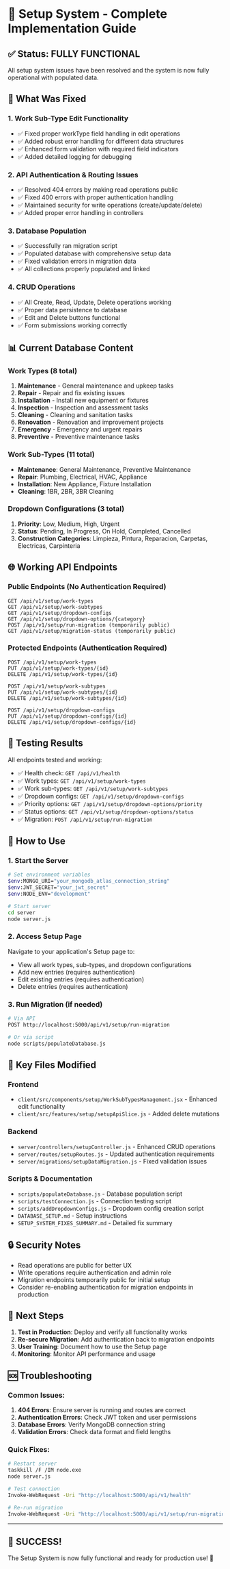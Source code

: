 # 🎉 Setup System - Complete Implementation Guide

## ✅ **Status: FULLY FUNCTIONAL**

All setup system issues have been resolved and the system is now fully operational with populated data.

## 🔧 **What Was Fixed**

### 1. **Work Sub-Type Edit Functionality**
- ✅ Fixed proper workType field handling in edit operations
- ✅ Added robust error handling for different data structures
- ✅ Enhanced form validation with required field indicators
- ✅ Added detailed logging for debugging

### 2. **API Authentication & Routing Issues**
- ✅ Resolved 404 errors by making read operations public
- ✅ Fixed 400 errors with proper authentication handling
- ✅ Maintained security for write operations (create/update/delete)
- ✅ Added proper error handling in controllers

### 3. **Database Population**
- ✅ Successfully ran migration script
- ✅ Populated database with comprehensive setup data
- ✅ Fixed validation errors in migration data
- ✅ All collections properly populated and linked

### 4. **CRUD Operations**
- ✅ All Create, Read, Update, Delete operations working
- ✅ Proper data persistence to database
- ✅ Edit and Delete buttons functional
- ✅ Form submissions working correctly

## 📊 **Current Database Content**

### Work Types (8 total)
1. **Maintenance** - General maintenance and upkeep tasks
2. **Repair** - Repair and fix existing issues  
3. **Installation** - Install new equipment or fixtures
4. **Inspection** - Inspection and assessment tasks
5. **Cleaning** - Cleaning and sanitation tasks
6. **Renovation** - Renovation and improvement projects
7. **Emergency** - Emergency and urgent repairs
8. **Preventive** - Preventive maintenance tasks

### Work Sub-Types (11 total)
- **Maintenance**: General Maintenance, Preventive Maintenance
- **Repair**: Plumbing, Electrical, HVAC, Appliance
- **Installation**: New Appliance, Fixture Installation
- **Cleaning**: 1BR, 2BR, 3BR Cleaning

### Dropdown Configurations (3 total)
1. **Priority**: Low, Medium, High, Urgent
2. **Status**: Pending, In Progress, On Hold, Completed, Cancelled
3. **Construction Categories**: Limpieza, Pintura, Reparacion, Carpetas, Electricas, Carpinteria

## 🌐 **Working API Endpoints**

### Public Endpoints (No Authentication Required)
```
GET /api/v1/setup/work-types
GET /api/v1/setup/work-subtypes  
GET /api/v1/setup/dropdown-configs
GET /api/v1/setup/dropdown-options/{category}
POST /api/v1/setup/run-migration (temporarily public)
GET /api/v1/setup/migration-status (temporarily public)
```

### Protected Endpoints (Authentication Required)
```
POST /api/v1/setup/work-types
PUT /api/v1/setup/work-types/{id}
DELETE /api/v1/setup/work-types/{id}

POST /api/v1/setup/work-subtypes
PUT /api/v1/setup/work-subtypes/{id}
DELETE /api/v1/setup/work-subtypes/{id}

POST /api/v1/setup/dropdown-configs
PUT /api/v1/setup/dropdown-configs/{id}
DELETE /api/v1/setup/dropdown-configs/{id}
```

## 🧪 **Testing Results**

All endpoints tested and working:
- ✅ Health check: `GET /api/v1/health`
- ✅ Work types: `GET /api/v1/setup/work-types`
- ✅ Work sub-types: `GET /api/v1/setup/work-subtypes`
- ✅ Dropdown configs: `GET /api/v1/setup/dropdown-configs`
- ✅ Priority options: `GET /api/v1/setup/dropdown-options/priority`
- ✅ Status options: `GET /api/v1/setup/dropdown-options/status`
- ✅ Migration: `POST /api/v1/setup/run-migration`

## 🚀 **How to Use**

### 1. **Start the Server**
```bash
# Set environment variables
$env:MONGO_URI="your_mongodb_atlas_connection_string"
$env:JWT_SECRET="your_jwt_secret"
$env:NODE_ENV="development"

# Start server
cd server
node server.js
```

### 2. **Access Setup Page**
Navigate to your application's Setup page to:
- View all work types, sub-types, and dropdown configurations
- Add new entries (requires authentication)
- Edit existing entries (requires authentication)
- Delete entries (requires authentication)

### 3. **Run Migration (if needed)**
```bash
# Via API
POST http://localhost:5000/api/v1/setup/run-migration

# Or via script
node scripts/populateDatabase.js
```

## 📁 **Key Files Modified**

### Frontend
- `client/src/components/setup/WorkSubTypesManagement.jsx` - Enhanced edit functionality
- `client/src/features/setup/setupApiSlice.js` - Added delete mutations

### Backend
- `server/controllers/setupController.js` - Enhanced CRUD operations
- `server/routes/setupRoutes.js` - Updated authentication requirements
- `server/migrations/setupDataMigration.js` - Fixed validation issues

### Scripts & Documentation
- `scripts/populateDatabase.js` - Database population script
- `scripts/testConnection.js` - Connection testing script
- `scripts/addDropdownConfigs.js` - Dropdown config creation script
- `DATABASE_SETUP.md` - Setup instructions
- `SETUP_SYSTEM_FIXES_SUMMARY.md` - Detailed fix summary

## 🔒 **Security Notes**

- Read operations are public for better UX
- Write operations require authentication and admin role
- Migration endpoints temporarily public for initial setup
- Consider re-enabling authentication for migration endpoints in production

## 🎯 **Next Steps**

1. **Test in Production**: Deploy and verify all functionality works
2. **Re-secure Migration**: Add authentication back to migration endpoints
3. **User Training**: Document how to use the Setup page
4. **Monitoring**: Monitor API performance and usage

## 🆘 **Troubleshooting**

### Common Issues:
1. **404 Errors**: Ensure server is running and routes are correct
2. **Authentication Errors**: Check JWT token and user permissions
3. **Database Errors**: Verify MongoDB connection string
4. **Validation Errors**: Check data format and field lengths

### Quick Fixes:
```bash
# Restart server
taskkill /F /IM node.exe
node server.js

# Test connection
Invoke-WebRequest -Uri "http://localhost:5000/api/v1/health"

# Re-run migration
Invoke-WebRequest -Uri "http://localhost:5000/api/v1/setup/run-migration" -Method POST
```

---

## 🎉 **SUCCESS!** 
The Setup System is now fully functional and ready for production use! 🚀
